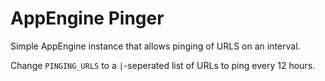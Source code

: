# AppEngine Pinger

Simple AppEngine instance that allows pinging of URLS on an interval.

Change `PINGING_URLS` to a `|`-seperated list of URLs to ping every 12 hours.
